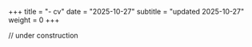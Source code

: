 +++
title = "- cv"
date = "2025-10-27"
subtitle = "updated 2025-10-27"
weight = 0
+++

// under construction 